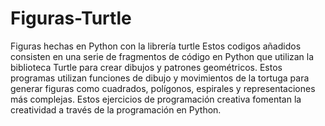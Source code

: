 # Figuras-Turtle
Figuras hechas en Python con la librería turtle
Estos codigos añadidos consisten en una serie de fragmentos de código en Python que utilizan la biblioteca Turtle para crear dibujos y patrones 
geométricos. Estos programas utilizan funciones de dibujo y movimientos de la tortuga para generar figuras como cuadrados, polígonos, espirales 
y representaciones más complejas. Estos ejercicios de programación creativa fomentan la creatividad a través de la programación en Python.
